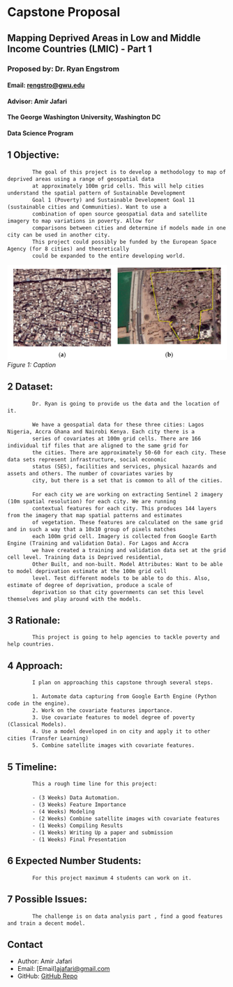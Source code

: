 
# Capstone Proposal
## Mapping Deprived Areas in Low and Middle Income Countries (LMIC) - Part 1
### Proposed by: Dr. Ryan Engstrom
#### Email: rengstro@gwu.edu
#### Advisor: Amir Jafari
#### The George Washington University, Washington DC  
#### Data Science Program


## 1 Objective:  
 
            The goal of this project is to develop a methodology to map of deprived areas using a range of geospatial data
            at approximately 100m grid cells. This will help cities understand the spatial pattern of Sustainable Development 
            Goal 1 (Poverty) and Sustainable Development Goal 11 (sustainable cities and Communities). Want to use a
            combination of open source geospatial data and satellite imagery to map variations in poverty. Allow for
            comparisons between cities and determine if models made in one city can be used in another city. 
            This project could possibly be funded by the European Space Agency (for 8 cities) and theoretically
            could be expanded to the entire developing world.
            

![Figure 1: Example figure](fig.png)
*Figure 1: Caption*

## 2 Dataset:  

            Dr. Ryan is going to provide us the data and the location of it. 
            
            We have a geospatial data for these three cities: Lagos Nigeria, Accra Ghana and Nairobi Kenya. Each city there is a 
            series of covariates at 100m grid cells. There are 166 individual tif files that are aligned to the same grid for 
            the cities. There are approximately 50-60 for each city. These data sets represent infrastructure, social economic 
            status (SES), facilities and services, physical hazards and assets and others. The number of covariates varies by 
            city, but there is a set that is common to all of the cities.  
            
            For each city we are working on extracting Sentinel 2 imagery (10m spatial resolution) for each city. We are running 
            contextual features for each city. This produces 144 layers from the imagery that map spatial patterns and estimates 
            of vegetation. These features are calculated on the same grid and in such a way that a 10x10 group of pixels matches 
            each 100m grid cell. Imagery is collected from Google Earth Engine (Training and validation Data). For Lagos and Accra
            we have created a training and validation data set at the grid cell level. Training data is Deprived residential,
            Other Built, and non-built. Model Attributes: Want to be able to model deprivation estimate at the 100m grid cell 
            level. Test different models to be able to do this. Also, estimate of degree of deprivation, produce a scale of 
            deprivation so that city governments can set this level themselves and play around with the models.  
            

## 3 Rationale:  

            This project is going to help agencies to tackle poverty and help countries.
            

## 4 Approach:  

            I plan on approaching this capstone through several steps.  
            
            1. Automate data capturing from Google Earth Engine (Python code in the engine).
            2. Work on the covariate features importance.  
            3. Use covariate features to model degree of poverty (Classical Models).
            4. Use a model developed in on city and apply it to other cities (Transfer Learning)
            5. Combine satellite images with covariate features.  
            

## 5 Timeline:  

            This a rough time line for this project:  
            
            - (3 Weeks) Data Automation.  
            - (3 Weeks) Feature Importance  
            - (4 Weeks) Modeling  
            - (2 Weeks) Combine satellite images with covariate features  
            - (1 Weeks) Compiling Results  
            - (1 Weeks) Writing Up a paper and submission
            - (1 Weeks) Final Presentation  
            

## 6 Expected Number Students:  

            For this project maximum 4 students can work on it.  
            

## 7 Possible Issues:  

            The challenge is on data analysis part , find a good features and train a decent model.
            


## Contact
- Author: Amir Jafari
- Email: [Email]ajafari@gmail.com
- GitHub: [GitHub Repo](https://github.com/amir-jafari/Capstone)
